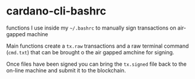 # cardano-cli-bashrc
functions I use inside my `~/.bashrc` to manually sign transactions on air-gapped machine

Main functions create a `tx.raw` transactions and a raw terminal command (`cmd.txt`) that can be brought o the air gapped amchine for signing.

Once files have been signed you can bring the `tx.signed` file back to the on-line machine and submit it to the blockchain.
